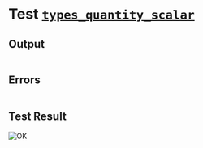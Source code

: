 # Test [`types_quantity_scalar`](../doc/types/quantity.md#L47)

## Output

```,plain
```

## Errors

```,plain
```

## Test Result

![OK](../doc/types/.test/types_quantity_scalar.png)
